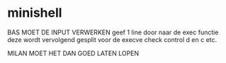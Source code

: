 # minishell

BAS MOET DE INPUT VERWERKEN
geef 1 line door naar de exec functie
deze wordt vervolgend gesplit voor de execve
check control d en c etc.









MILAN MOET HET DAN GOED LATEN LOPEN


